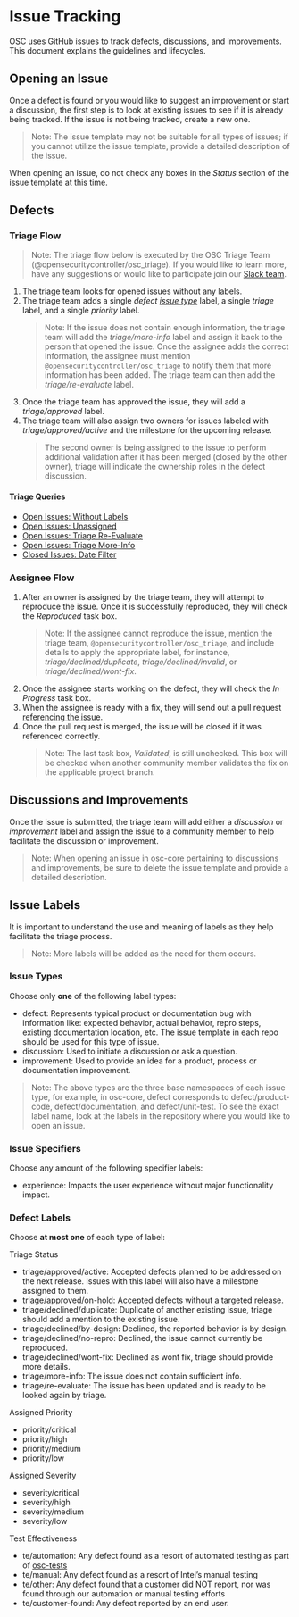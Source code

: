 # Issue Tracking

OSC uses GitHub issues to track defects, discussions, and improvements. This document explains the guidelines and lifecycles.

## Opening an Issue

Once a defect is found or you would like to suggest an improvement or start a discussion, the first step is to look at existing issues to see if it is already being tracked. If the issue is not being tracked, create a new one.
   > Note: The issue template may not be suitable for all types of issues; if you cannot utilize the issue template, provide a detailed description of the issue.

When opening an issue, do not check any boxes in the *Status* section of the issue template at this time.

## Defects

### Triage Flow
> Note: The triage flow below is executed by the OSC Triage Team (@opensecuritycontroller/osc_triage). If you would like to learn more, have any suggestions or would like to participate join our [Slack team](https://securitycontroller.slack.com).
  
1. The triage team  looks for opened issues without any labels.
2. The triage team adds a single *defect [issue type](#issue-types)* label, a single *triage* label, and a single *priority* label. 
    > Note: If the issue does not contain enough information, the triage team will add the *triage/more-info* label and assign it back to the person that opened the issue. Once the assignee adds the correct information, the assignee must mention `@opensecuritycontroller/osc_triage` to notify them that more information has been added. The triage team can then add the *triage/re-evaluate* label.
3. Once the triage team has approved the issue, they will add a *triage/approved* label.
4. The triage team will also assign two owners for issues labeled with *triage/approved/active* and the milestone for the upcoming release.  
    > The second owner is being assigned to the issue to perform additional validation after it has been merged (closed by the other owner), triage will indicate the ownership roles in the defect discussion.

#### Triage Queries
* [Open Issues: Without Labels](https://github.com/issues?utf8=%E2%9C%93&q=is%3Aissue+user%3Aopensecuritycontroller+no%3Alabel+is%3Aopen+)  
* [Open Issues: Unassigned](https://github.com/issues?utf8=%E2%9C%93&q=is%3Aissue+user%3Aopensecuritycontroller+no%3Aassignee+is%3Aopen+)
* [Open Issues: Triage Re-Evaluate](https://github.com/issues?utf8=%E2%9C%93&q=is%3Aissue+user%3Aopensecuritycontroller+label%3Atriage%2Fre-evaluate+is%3Aopen+) 
* [Open Issues: Triage More-Info](https://github.com/opensecuritycontroller/osc-core/issues?q=is%3Aissue+is%3Aopen+label%3Atriage%2Fmore-info)
* [Closed Issues: Date Filter](https://github.com/issues?utf8=%E2%9C%93&q=is%3Aissue+user%3Aopensecuritycontroller+closed%3A%3E2017-07-11+)

### Assignee Flow

1. After an owner is assigned by the triage team, they will attempt to reproduce the issue. Once it is successfully reproduced, they will check the *Reproduced* task box.
   > Note: If the assignee cannot reproduce the issue, mention the triage team, `@opensecuritycontroller/osc_triage`, and include details to apply the appropriate label, for instance, *triage/declined/duplicate*, *triage/declined/invalid*, or *triage/declined/wont-fix*.
2. Once the assignee starts working on the defect, they will check the *In Progress* task box.
3. When the assignee is ready with a fix, they will send out a pull request [referencing the issue](https://github.com/blog/1506-closing-issues-via-pull-requests).
4. Once the pull request is merged, the issue will be closed if it was referenced correctly.
   > Note: The last task box, *Validated*, is still unchecked. This box will be checked when another community member validates the fix on the applicable project branch.

## Discussions and Improvements

Once the issue is submitted, the triage team will add either a *discussion* or *improvement* label and assign the issue to a community member to help facilitate the discussion or improvement.
> Note: When opening an issue in osc-core pertaining to discussions and improvements, be sure to delete the issue template and provide a detailed description. 

## Issue Labels

It is important to understand the use and meaning of labels as they help facilitate the triage process.

> Note: More labels will be added as the need for them occurs.

### Issue Types

Choose only **one** of the following label types:

* defect: Represents typical product or documentation bug with information like: expected behavior, actual behavior, repro steps, existing documentation location, etc. The issue template in each repo should be used for this type of issue.
* discussion: Used to initiate a discussion or ask a question.
* improvement: Used to provide an idea for a product, process or documentation improvement.

> Note: The above types are the three base namespaces of each issue type, for example, in osc-core, defect corresponds to defect/product-code, defect/documentation, and defect/unit-test. To see the exact label name, look at the labels in the repository where you would like to open an issue.

### Issue Specifiers

Choose any amount of the following specifier labels:

* experience: Impacts the user experience without major functionality impact.

### Defect Labels 
Choose **at most one** of each type of label:

Triage Status
* triage/approved/active: Accepted defects planned to be addressed on the next release. Issues with this label will also have a milestone assigned to them.
* triage/approved/on-hold: Accepted defects without a targeted release.
* triage/declined/duplicate: Duplicate of another existing issue, triage should add a mention to the existing issue.
* triage/declined/by-design: Declined, the reported behavior is by design.
* triage/declined/no-repro: Declined, the issue cannot currently be reproduced.
* triage/declined/wont-fix: Declined as wont fix, triage should provide more details.
* triage/more-info: The issue does not contain sufficient info.
* triage/re-evaluate: The issue has been updated and is ready to be looked again by triage.

Assigned Priority
* priority/critical
* priority/high
* priority/medium
* priority/low

Assigned Severity
* severity/critical
* severity/high
* severity/medium
* severity/low

Test Effectiveness
* te/automation: Any defect found as a resort of automated testing as part of [osc-tests](https://github.com/opensecuritycontroller/osc-tests)
* te/manual: Any defect found as a resort of Intel’s manual testing
* te/other: Any defect found that a customer did NOT report, nor was found through our automation or manual testing efforts
* te/customer-found: Any defect reported by an end user.